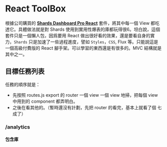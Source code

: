 # React ToolBox

根據公司購買的 [**Shards Dashboard Pro React**](https://designrevision.com/downloads/shards-dashboard-pro-react/) 套件，將其中每一個 View 都吃透它。具體做法就是對 Shards 使用到實用性爆表的庫都玩得很6。坦白說，這個套件只是一個懶人包，因爲要用 React 做出很好看的效果，還是要看自身的實力，`Shards` 只是加速了一些過程進度，譬如 `Styles`，`CSS`,  Flux 等。只能說這是一個高級付費版的 React 腳手架。可以學習的東西還是有很多的。MVC 結構就是其中之一。

## 目標任務列表

任務的順序就是：

- 先按照 routes.js export 的 router 一個 view 一個 view 地掃，把每個 view 中用到的 component 都弄明白。
- 之後在看其他的。（暫時還沒有計劃，先把 router 的看完，基本上就看了個 七成了）

### /analytics

#### 包含庫